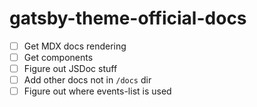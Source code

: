 # gatsby-theme-official-docs

- [ ] Get MDX docs rendering
- [ ] Get components
- [ ] Figure out JSDoc stuff
- [ ] Add other docs not in `/docs` dir
- [ ] Figure out where events-list is used
